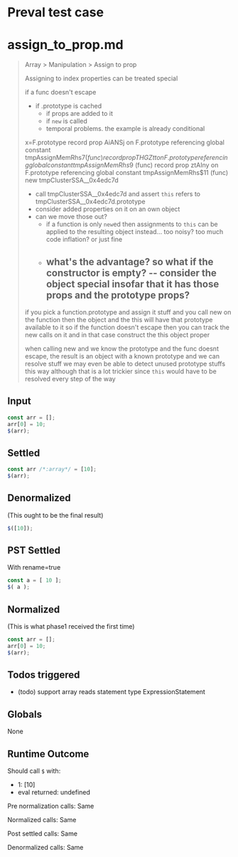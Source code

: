 # Preval test case

# assign_to_prop.md

> Array > Manipulation > Assign to prop
>
> Assigning to index properties can be treated special
>
> if a func doesn't escape
> - if .prototype is cached
>   - if props are added to it
>   - if `new` is called
>   - temporal problems. the example is already conditional
>
>
> x=F.prototype
> record prop AiANSj on F.prototype referencing global constant tmpAssignMemRhs$7 (func)
> record prop THGZtt on F.prototype referencing global constant tmpAssignMemRhs$9 (func)
> record prop ztAIny on F.prototype referencing global constant tmpAssignMemRhs$11 (func)
> new tmpClusterSSA__0x4edc7d
> - call tmpClusterSSA__0x4edc7d and assert `this` refers to tmpClusterSSA__0x4edc7d.prototype
> - consider added properties on it on an own object
> - can we move those out?
>   - if a function is only `new`ed then assignments to `this` can be applied to the resulting object instead... too noisy? too much code inflation? or just fine
>   - what's the advantage? so what if the constructor is empty?
>     -- consider the object special insofar that it has those props and the prototype props?
>     --
>
>
> if you pick a function.prototype and assign it stuff
> and you call new on the function
> then the object and the this will have that prototype available to it
> so if the function doesn't escape then you can track the new calls on it
> and in that case construct the this object proper
>
> when calling new and we know the prototype and the func doesnt escape, the
> result is an object with a known prototype and we can resolve stuff
> we may even be able to detect unused prototype stuffs this way although
> that is a lot trickier since `this` would have to be resolved every step of
> the way

## Input

`````js filename=intro
const arr = [];
arr[0] = 10;
$(arr);
`````


## Settled


`````js filename=intro
const arr /*:array*/ = [10];
$(arr);
`````


## Denormalized
(This ought to be the final result)

`````js filename=intro
$([10]);
`````


## PST Settled
With rename=true

`````js filename=intro
const a = [ 10 ];
$( a );
`````


## Normalized
(This is what phase1 received the first time)

`````js filename=intro
const arr = [];
arr[0] = 10;
$(arr);
`````


## Todos triggered


- (todo) support array reads statement type ExpressionStatement


## Globals


None


## Runtime Outcome


Should call `$` with:
 - 1: [10]
 - eval returned: undefined

Pre normalization calls: Same

Normalized calls: Same

Post settled calls: Same

Denormalized calls: Same
